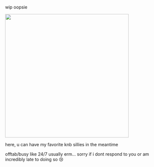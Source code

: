 wip oopsie

<img src="https://github.com/Yoosunoovy/Yoosunoovy/assets/155345103/5d2e67c3-c54e-4e23-bfc6-5a91f86bd79d" width="400" height="400">

here, u can have my favorite knb sillies in the meantime

offtab/busy like 24/7 usually erm... sorry if i dont respond to you or am incredibly late to doing so 😢
